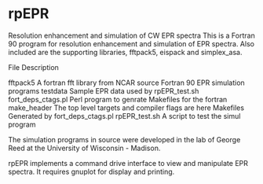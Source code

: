 # rpEPR
Resolution enhancement and simulation of CW EPR spectra
This is a Fortran 90 program for resolution enhancement and simulation of 
EPR spectra. Also included are the supporting libraries, fftpack5, eispack and simplex_asa.

File				Description

fftpack5			A fortran fft library from NCAR
source				Fortran 90 EPR simulation programs
testdata			Sample EPR data used by rpEPR_test.sh
fort_deps_ctags.pl		Perl program to genrate Makefiles for the fortran
make_header			The top level targets and compiler flags are here
Makefiles			Generated by fort_deps_ctags.pl
rpEPR_test.sh			A script to test the simul program

The simulation programs in source were developed in the lab of George Reed at the
University of Wisconsin - Madison.

rpEPR implements a command drive interface to view and manipulate EPR spectra. It requires
gnuplot for display and printing.
